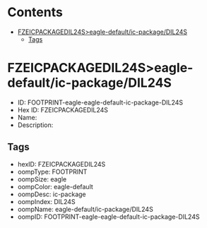



Contents
========

* [FZEICPACKAGEDIL24S>eagle-default/ic-package/DIL24S](#fzeicpackagedil24seagle-defaultic-packagedil24s)
	* [Tags](#tags)

# FZEICPACKAGEDIL24S>eagle-default/ic-package/DIL24S

- ID: FOOTPRINT-eagle-eagle-default-ic-package-DIL24S
- Hex ID: FZEICPACKAGEDIL24S
- Name: 
- Description: 

## Tags

- hexID: FZEICPACKAGEDIL24S
- oompType: FOOTPRINT
- oompSize: eagle
- oompColor: eagle-default
- oompDesc: ic-package
- oompIndex: DIL24S
- oompName: eagle-default/ic-package/DIL24S
- oompID: FOOTPRINT-eagle-eagle-default-ic-package-DIL24S
